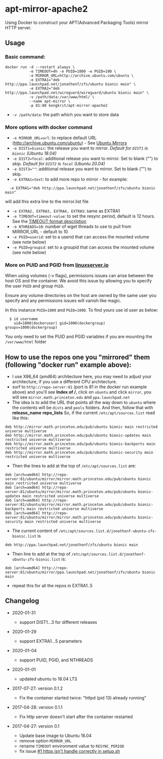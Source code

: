 # apt-mirror-apache2

Using Docker to construct your APT(Advanced Packaging Tools) mirror HTTP server.

## Usage
### Basic command:

```
docker run -d --restart always \
           -e TIMEOUT=4h -e PUID=1000 -e PGID=100 \
           -e MIRROR_URL=http://archive.ubuntu.com/ubuntu \
           -e EXTRA1="deb http://ppa.launchpad.net/jonathonf/zfs/ubuntu bionic main" \
           -e EXTRA2="deb http://ppa.launchpad.net/wireguard/wireguard/ubuntu bionic main" \
           -v /path/data:/var/www/html/ \
           --name apt-mirror \
           -p 81:80 kongkrit/apt-mirror-apache2
```

* `-v /path/data`: the path which you want to store data

### More options with docker command

* `-e MIRROR_URL=url`: to replace default URL (http://archive.ubuntu.com/ubuntu) - See [Ubuntu Mirrors](https://launchpad.net/ubuntu/+archivemirrors)
* `-e DIST1=bionic`: the release you want to mirror.
  *Default for `DIST1` is `bionic` (Ubuntu 18.04)*
* `-e DIST2=focal`: additional release you want to mirror. Set to blank ("") to skip.
  *Default for `DIST2` is `focal` (Ubuntu 20.04)*
* `-e DIST3=""`: additional release you want to mirror. Set to blank ("") to skip.
* `-e EXTRA1=text`: to add more repo to mirror - for example:
```
  -e EXTRA1="deb http://ppa.launchpad.net/jonathonf/zfs/ubuntu bionic main"
```
   will add this extra line to the mirror.list file
* `-e EXTRA2, EXTRA3, EXTRA4, EXTRA5`: same as EXTRA1
* `-e TIMEOUT=timeout-value`: to set the resync period, default is 12 hours. See the [TIMEOUT format description](http://www.cyberciti.biz/faq/linux-unix-sleep-bash-scripting/)
* `-e NTHREADS=10`: number of wget threads to use to pull from MIRROR_URL - default to 10
* `-e PUID=userid`: set to a userid that can access the mounted volume (see note below)
* `-e PGID=groupid`: set to a groupid that can access the mounted volume (see note below)

### More on PUID and PGID from [linuxserver.io](https://hub.docker.com/r/linuxserver/duckdns)

When using volumes (-v flags), permissions issues can arise between the host OS and the container. We avoid this issue by allowing you to specify the user `PUID` and group `PGID`.

Ensure any volume directories on the host are owned by the same user you specify and any permissions issues will vanish like magic.

In this instance `PUID=1000` and `PGID=1000`. To find yours use id user as below:
```
  $ id username
    uid=1000(dockeruser) gid=1000(dockergroup) groups=1000(dockergroup)
```
You only need to set the PUID and PGID variables if you are mounting the `/var/www/html` folder

## How to use the repos one you "mirrored" them (following "docker run" example above):
- I use X86_64 (amd64) architecture here, you may need to adjust your architecture, if you use a different CPU architecture.
- surf to `http://repo-server:81` (port is 81 in the docker run example above) and you'll see **Index of /**, click on `ubuntu` and click `mirror`, you will see `mirror.math.princeton.edu` and `ppa.launchpad.net`
- The idea is to add the URL that points all the way down to `ubuntu` where the contents will be `dists` and `pools` folders. And then, follow that with **release_name** **repo_lists** So, if the current `/etc/apt/sources.list` read like this:
```
deb http://mirror.math.princeton.edu/pub/ubuntu bionic main restricted universe multiverse
deb http://mirror.math.princeton.edu/pub/ubuntu bionic-updates main restricted universe multiverse
deb http://mirror.math.princeton.edu/pub/ubuntu bionic-backports main restricted universe multiverse
deb http://mirror.math.princeton.edu/pub/ubuntu bionic-security main restricted universe multiverse
```
  - Then the lines to add at the top of `/etc/apt/sources.list` are:
```
deb [arch=amd64] http://repo-server:81/ubuntu/mirror/mirror.math.princeton.edu/pub/ubuntu bionic main restricted universe multiverse
deb [arch=amd64] http://repo-server:81/ubuntu/mirror/mirror.math.princeton.edu/pub/ubuntu bionic-updates main restricted universe multiverse
deb [arch=amd64] http://repo-server:81/ubuntu/mirror/mirror.math.princeton.edu/pub/ubuntu bionic-backports main restricted universe multiverse
deb [arch=amd64] http://repo-server:81/ubuntu/mirror/mirror.math.princeton.edu/pub/ubuntu bionic-security main restricted universe multiverse
```
  - The current content of `/etc/apt/sources.list.d/jonathonf-ubuntu-zfs-bionic.list` is
```
deb http://ppa.launchpad.net/jonathonf/zfs/ubuntu bionic main
```
  - Then line to add at the top of `/etc/apt/sources.list.d/jonathonf-ubuntu-zfs-bionic.list` is:
```
deb [arch=amd64] http://repo-server:81/ubuntu/mirror/ppa.launchpad.net/jonathonf/zfs/ubuntu bionic main
```
  - repeat this for all the repos in EXTRA1..5

## Changelog
* 2020-01-31
  * support DIST1...3 for different releases

* 2020-01-29
  * support EXTRA1...5 parameters

* 2020-01-04
  * support PUID, PGID, and NTHREADS

* 2020-01-01
  * updated ubuntu to 18.04 LTS

* 2017-07-27: version 0.1.2
  * Fix the container started twice: "httpd (pid 13) already running"

* 2017-04-28: version 0.1.1
  * Fix http server doesn't start after the container restarted

* 2017-04-27: version 0.1
  * Update base image to Ubuntu 16.04
  * remove option `MIRROR_URL`
  * rename `TIMEOUT` environment value to `RESYNC_PERIOD`
  * fix issue [#1 https isn't handle correctly in setup.sh](https://github.com/seterrychen/apt-mirror-http-server/issues/1)
